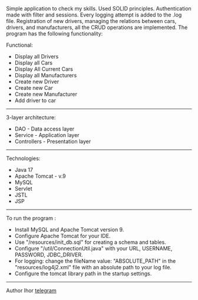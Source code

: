 Simple application to check my skills. Used SOLID principles. Authentication made with filter and sessions. Every logging attempt is added to the .log file. Registration of new drivers, managing the relations between cars, drivers, and manufacturers, all the CRUD operations are implemented. The program has the following functionality:

Functional:

- Display all Drivers
- Display all Cars
- Display All Current Cars
- Display all Manufacturers
- Create new Driver
- Create new Car
- Create new Manufacturer 
- Add driver to car

--------------------------
3-layer architecture:

- DAO - Data access layer
- Service - Application layer
- Controllers - Presentation layer

----------------------------
Technologies:

- Java 17
- Apache Tomcat - v.9
- MySQL
- Servlet
- JSTL
- JSP

-----------------------------
To run the program :

- Install MySQL and Apache Tomcat version 9.
- Configure Apache Tomcat for your IDE.
- Use "/resources/init_db.sql" for creating a schema and tables.
- Configure "/util/ConnectionUtil.java" with your URL, USERNAME, PASSWORD, JDBC_DRIVER.
- For logging: change the fileName value: "ABSOLUTE_PATH" in the "resources/log4j2.xml" file with an absolute path to your log file.
- Configure the tomcat library path in the startup settings.

------------------------------
Author
Ihor [telegram](https://t.me/iddqdd42)